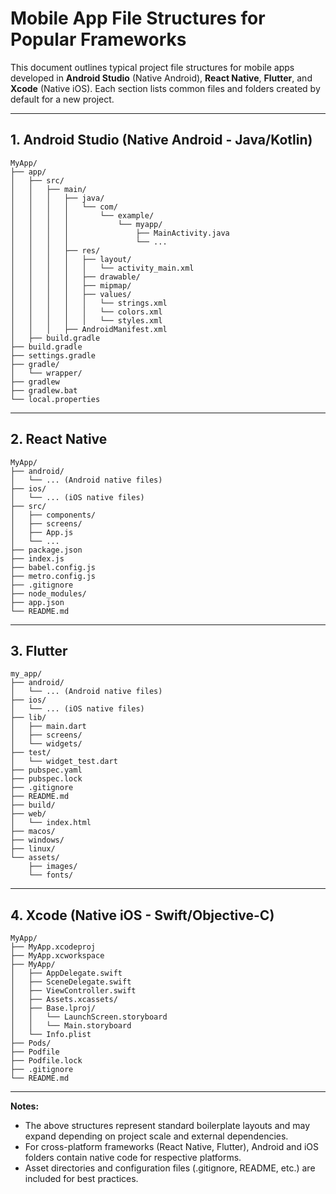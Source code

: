 # Mobile App File Structures for Popular Frameworks

This document outlines typical project file structures for mobile apps developed in **Android Studio** (Native Android), **React Native**, **Flutter**, and **Xcode** (Native iOS). Each section lists common files and folders created by default for a new project.

---

## 1. Android Studio (Native Android - Java/Kotlin)

```
MyApp/
├── app/
│   ├── src/
│   │   ├── main/
│   │   │   ├── java/
│   │   │   │   └── com/
│   │   │   │       └── example/
│   │   │   │           └── myapp/
│   │   │   │               ├── MainActivity.java
│   │   │   │               └── ...
│   │   │   ├── res/
│   │   │   │   ├── layout/
│   │   │   │   │   └── activity_main.xml
│   │   │   │   ├── drawable/
│   │   │   │   ├── mipmap/
│   │   │   │   ├── values/
│   │   │   │   │   └── strings.xml
│   │   │   │   │   └── colors.xml
│   │   │   │   │   └── styles.xml
│   │   │   ├── AndroidManifest.xml
│   ├── build.gradle
├── build.gradle
├── settings.gradle
├── gradle/
│   └── wrapper/
├── gradlew
├── gradlew.bat
└── local.properties
```

---

## 2. React Native

```
MyApp/
├── android/
│   └── ... (Android native files)
├── ios/
│   └── ... (iOS native files)
├── src/
│   ├── components/
│   ├── screens/
│   ├── App.js
│   └── ...
├── package.json
├── index.js
├── babel.config.js
├── metro.config.js
├── .gitignore
├── node_modules/
├── app.json
└── README.md
```

---

## 3. Flutter

```
my_app/
├── android/
│   └── ... (Android native files)
├── ios/
│   └── ... (iOS native files)
├── lib/
│   ├── main.dart
│   ├── screens/
│   └── widgets/
├── test/
│   └── widget_test.dart
├── pubspec.yaml
├── pubspec.lock
├── .gitignore
├── README.md
├── build/
├── web/
│   └── index.html
├── macos/
├── windows/
├── linux/
└── assets/
    ├── images/
    └── fonts/
```

---

## 4. Xcode (Native iOS - Swift/Objective-C)

```
MyApp/
├── MyApp.xcodeproj
├── MyApp.xcworkspace
├── MyApp/
│   ├── AppDelegate.swift
│   ├── SceneDelegate.swift
│   ├── ViewController.swift
│   ├── Assets.xcassets/
│   ├── Base.lproj/
│   │   └── LaunchScreen.storyboard
│   │   └── Main.storyboard
│   └── Info.plist
├── Pods/
├── Podfile
├── Podfile.lock
├── .gitignore
└── README.md
```

---

**Notes:**
- The above structures represent standard boilerplate layouts and may expand depending on project scale and external dependencies.
- For cross-platform frameworks (React Native, Flutter), Android and iOS folders contain native code for respective platforms.
- Asset directories and configuration files (.gitignore, README, etc.) are included for best practices.
